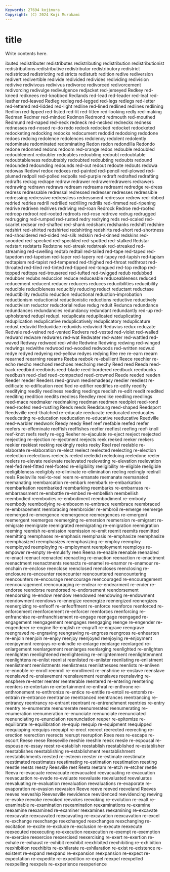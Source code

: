 ```yaml
---
Keywords: 27694 kojimura
Copyright: (C) 2024 Koji Murakami
---
```


# title

Write contents here.



ibuted
redistributer redistributes redistributing redistribution redistributionist redistributions redistributive redistributor redistributory redistrict
redistricted redistricting redistricts redisturb redition redive rediversion redivert redivertible redivide
redivided redivides redividing redivision redivive redivivous redivivus redivorce redivorced redivorcement
redivorcing redivulge redivulgence redjacket red-jerseyed Redkey red-kneed redknees red-knobbed Redlands
red-lead red-leader red-leaf red-leather red-leaved Redleg redleg red-legged red-legs redlegs
red-letter red-lettered red-lidded red-light redline red-lined redlined redlines redlining Redlion
red-lipped red-listed red-lit red-litten red-looking redly red-making Redman Redmer red-minded
Redmon Redmond redmouth red-mouthed Redmund red-naped red-neck redneck red-necked rednecks
redness rednesses red-nosed re-do redo redock redocked redocket redocketed redocketing
redocking redocks redocument redodid redodoing redodone redoes redoing redolence redolences
redolency redolent redolently redominate redominated redominating Redon redon redondilla Redondo
redone redonned redons redoom red-orange redos redouble redoubled redoublement redoubler
redoubles redoubling redoubt redoubtable redoubtableness redoubtably redoubted redoubting redoubts redound
redounded redounding redounds red-out redout redoute redouts redowa redowas Redowl
redox redoxes red-painted red-pencil red-plowed red-plumed redpoll red-polled redpolls red-purple
redraft redrafted redrafting redrafts redrag redrape redraw redrawer redrawerredrawers redrawers
redrawing redrawn redraws redream redreams redreamt redredge re-dress redress redressable
redressal redressed redresser redresses redressible redressing redressive redressless redressment redressor
redrew red-ribbed redried redries redrill redrilled redrilling redrills red-rimmed red-ripening
redrive redriven redrives redriving red-roan Redrock Redroe red-roofed redroop redroot
red-rooted redroots red-rose redrove redrug redrugged redrugging red-rumped red-rusted redry
redrying reds red-scaled red-scarlet redsear red-shafted red-shank redshank redshanks redshift
redshire redshirt red-shirted redshirted redshirting redshirts red-short red-shortness red-shouldered red-sided
red-silk redskin red-skinned redskins red-snooded red-specked red-speckled red-spotted red-stalked Redstar
redstart redstarts Redstone red-streak redstreak red-streaked red-streaming red-swelling redtab redtail
red-tailed red-tape red-taped red-tapedom red-tapeism red-taper red-tapery red-tapey red-tapish red-tapism
redtapism red-tapist red-tempered red-thighed red-throat redthroat red-throated red-tiled red-tinted red-tipped
red-tongued red-top redtop red-topped redtops red-trousered red-tufted red-twigged redub redubbed
redubber redubs reduccion reduce reduceable reduceableness reduced reducement reducent reducer
reducers reduces reducibilities reducibility reducible reducibleness reducibly reducing reduct reductant
reductase reductibility reductio reduction reductional reduction-improbation reductionism reductionist reductionistic reductions
reductive reductively reductivism reductor reductorial redue redug reduit Redunca redundance
redundances redundancies redundancy redundant redundantly red-up red-upholstered redupl redupl. reduplicate
reduplicated reduplicating reduplication reduplicative reduplicatively reduplicatory reduplicature redust reduviid Reduviidae
reduviids reduvioid Reduvius redux reduzate Redvale red-veined red-vented Redvers red-vested
red-violet red-walled redward redware redwares red-wat Redwater red-water red-wattled red-waved
Redway redweed red-white Redwine Redwing redwing red-winged redwings redwithe redwood
red-wooded redwoods red-written redwud redye redyed redyeing red-yellow redyes redying
Ree ree re-earn reearn reearned reearning reearns Reeba reebok re-ebullient
Reece reechier re-echo reecho reechoed reechoes reechoing reechy Reed reed
Reeda reed-back reedbird reedbirds reed-blade reed-bordered reedbuck reedbucks reedbush reed-clad
reed-compacted reed-crowned Reede reeded reeden Reeder reeder Reeders reed-grown reediemadeasy
reedier reediest re-edificate re-edification reedified re-edifier reedifies re-edify reedify reedifying
reedily reediness reeding reedings reedish re-edit reedit reedited reediting reedition
reedits reedless Reedley reedlike reedling reedlings reed-mace reedmaker reedmaking reedman
reedmen reedplot reed-rond reed-roofed reed-rustling Reeds reeds Reedsburg reed-shaped Reedsport
Reedsville reed-thatched re-educate reeducate reeducated reeducates reeducating re-education reeducation re-educative
reeducative Reedville reed-warbler reedwork Reedy reedy Reef reef reefable reefed
reefer reefers re-effeminate reeffish reeffishes reefier reefiest reefing reef-knoll reef-knot
reefs reefy re-egg Reeher re-ejaculate re-eject reeject reejected reejecting re-ejection
re-ejectment reejects reek reeked reeker reekers reekier reekiest reeking reekingly
reeks reeky Reel reel reelable re-elaborate re-elaboration re-elect reelect reelected
reelecting re-election reelection reelections reelects reeled reeledid reeledoing reeledone reeler
reelers re-elevate reelevate reelevated reelevating re-elevation reelevation reel-fed reel-fitted reel-footed
re-eligibility reeligibility re-eligible reeligible reeligibleness reeligibly re-eliminate re-elimination reeling reelingly
reelrall reels Reelsville reel-to-reel reem re-emanate reemanate reemanated reemanating reembarcation
re-embark reembark re-embarkation reembarkation reembarked reembarking reembarks re-embarrass re-embarrassment re-embattle
re-embed re-embellish reembellish reembodied reembodies re-embodiment reembodiment re-embody reembody reembodying
re-embosom re-embrace reembrace reembraced re-embracement reembracing reembroider re-embroil re-emerge reemerge
reemerged re-emergence reemergence reemergences re-emergent reemergent reemerges reemerging re-emersion reemersion
re-emigrant re-emigrate reemigrate reemigrated reemigrating re-emigration reemigration reeming reemish re-emission
reemission re-emit reemit reemits reemitted reemitting reemphases re-emphasis reemphasis re-emphasize
reemphasize reemphasized reemphasizes reemphasizing re-employ reemploy reemployed reemploying re-employment reemployment
reemploys re-empower re-empty re-emulsify reen Reena re-enable reenable reenabled re-enact
reenact reenacted reenacting re-enaction reenaction re-enactment reenactment reenactments reenacts re-enamel
re-enamor re-enamour re-enchain re-enclose reenclose reenclosed reencloses reenclosing re-enclosure re-encounter
reencounter reencountered reencountering reencounters re-encourage reencourage reencouraged re-encouragement reencouragement reencouraging
re-endear re-endearment re-ender re-endorse reendorse reendorsed re-endorsement reendorsement reendorsing re-endow
reendow reendowed reendowing re-endowment reendowment reendows re-energize reenergize reenergized reenergizes
reenergizing re-enfeoff re-enfeoffment re-enforce reenforce reenforced re-enforcement reenforcement re-enforcer reenforces
reenforcing re-enfranchise re-enfranchisement re-engage reengage reengaged re-engagement reengagement reengages reengaging
reenge re-engender re-engenderer re-engine Re-english re-engraft re-engrave reengrave reengraved re-engraving
reengraving re-engross reengross re-enhearten re-enjoin reenjoin re-enjoy reenjoy reenjoyed reenjoying
re-enjoyment reenjoyment reenjoys re-enkindle re-enlarge reenlarge reenlarged re-enlargement reenlargement reenlarges
reenlarging reenlighted re-enlighten reenlighten reenlightened reenlightening re-enlightenment reenlightenment reenlightens re-enlist
reenlist reenlisted re-enlister reenlisting re-enlistment reenlistment reenlistments reenlistness reenlistnesses reenlists
re-enliven re-ennoble re-enroll reenroll re-enrollment re-enshrine re-enslave reenslave reenslaved re-enslavement
reenslavement reenslaves reenslaving re-ensphere re-enter reenter reenterable reentered re-entering reentering
reenters re-entertain re-entertainment re-enthral re-enthrone re-enthronement re-enthronize re-entice re-entitle re-entoil
re-entomb re-entrain re-entrance reentrance reentranced reentrances reentrancing re-entrancy reentrancy re-entrant
reentrant re-entrenchment reentries re-entry reentry re-enumerate reenumerate reenumerated reenumerating re-enumeration
reenumeration re-enunciate reenunciate reenunciated reenunciating re-enunciation reenunciation reeper re-epitomize re-equilibrate
re-equilibration re-equip reequip re-equipment reequipped reequipping reequips reequipt re-erect reerect
reerected reerecting re-erection reerection reerects reerupt reeruption Rees rees re-escape
re-escort Reese reese Reeseville reeshie reeshle reesk reesle re-espousal re-espouse
re-essay reest re-establish reestablish reestablished re-establisher reestablishes reestablishing re-establishment reestablishment
reestablishments reested re-esteem reester re-estimate reestimate reestimated reestimates reestimating re-estimation
reestimation reesting reestle reests reesty Reesville reet Reeta reetam re-etch
re-etcher reetle Reeva re-evacuate reevacuate reevacuated reevacuating re-evacuation reevacuation re-evade
re-evaluate reevaluate reevaluated reevaluates reevaluating re-evaluation reevaluation reevaluations re-evaporate re-evaporation
re-evasion reevasion Reeve reeve reeved reeveland Reeves reeves reeveship Reevesville
reevidence reevidenced reevidencing reeving re-evoke reevoke reevoked reevokes reevoking re-evolution
re-exalt re-examinable re-examination reexamination reexaminations re-examine reexamine reexamined re-examiner reexamines
reexamining re-excavate reexcavate reexcavated reexcavating re-excavation reexcavation re-excel re-exchange reexchange
reexchanged reexchanges reexchanging re-excitation re-excite re-exclude re-exclusion re-execute reexecute reexecuted
reexecuting re-execution reexecution re-exempt re-exemption re-exercise reexercise reexercised reexercising re-exert
re-exertion re-exhale re-exhaust re-exhibit reexhibit reexhibited reexhibiting re-exhibition reexhibition reexhibits
re-exhilarate re-exhilaration re-exist re-existence re-existent re-expand reexpand re-expansion reexpansion re-expect
re-expectation re-expedite re-expedition re-expel reexpel reexpelled reexpelling reexpels re-experience reexperience
